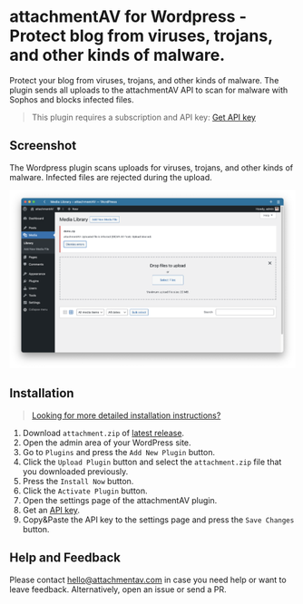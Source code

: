 # attachmentAV for Wordpress - Protect blog from viruses, trojans, and other kinds of malware.

Protect your blog from viruses, trojans, and other kinds of malware. The plugin sends all uploads to the attachmentAV API to scan for malware with Sophos and blocks infected files.

> This plugin requires a subscription and API key: [Get API key](https://attachmentav.com/subscribe/wordpress/)

## Screenshot

The Wordpress plugin scans uploads for viruses, trojans, and other kinds of malware. Infected files are rejected during the upload.

![attachmentAV protects from infected uploads](./plugin/assets/screenshot-1.png)

## Installation

> [Looking for more detailed installation instructions?](https://attachmentav.com/help/setup-guide/wordpress.html)

1. Download `attachment.zip` of [latest release](https://github.com/widdix/attachmentav-wordpress/releases/latest/download/attachmentav.zip).
1. Open the admin area of your WordPress site.
1. Go to `Plugins` and press the `Add New Plugin` button.
1. Click the `Upload Plugin` button and select the `attachment.zip` file that you downloaded previously.
1. Press the `Install Now` button.
1. Click the `Activate Plugin` button.
1. Open the settings page of the attachmentAV plugin.
1. Get an [API key](https://attachmentav.com/subscribe/wordpress/).
1. Copy&Paste the API key to the settings page and press the `Save Changes` button.

## Help and Feedback

Please contact [hello@attachmentav.com](mailto:hello@attachmentav.com) in case you need help or want to leave feedback. Alternatively, open an issue or send a PR.
